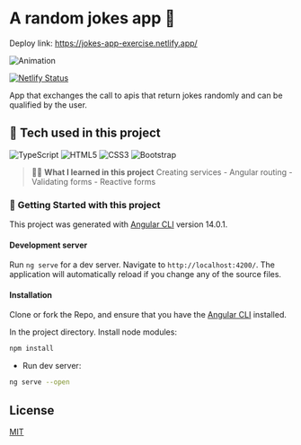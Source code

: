 # A random jokes app :abacus:
Deploy link: https://jokes-app-exercise.netlify.app/

![Animation](https://user-images.githubusercontent.com/98389214/226375697-6394bd68-7a3d-493b-8ce6-7f2a9a5067b0.gif)

[![Netlify Status](https://api.netlify.com/api/v1/badges/b92cbf75-63e9-4075-8fba-8b8d948db270/deploy-status)](https://app.netlify.com/sites/costs-calculator/deploys)

App that exchanges the call to apis that return jokes randomly and can be qualified by the user.

## :wrench: **Tech used in this project**

![TypeScript](https://img.shields.io/badge/typescript-%23007ACC.svg?style=for-the-badge&logo=typescript&logoColor=white)
![HTML5](https://img.shields.io/badge/html5-%23E34F26.svg?style=for-the-badge&logo=html5&logoColor=white)
![CSS3](https://img.shields.io/badge/css3-%231572B6.svg?style=for-the-badge&logo=css3&logoColor=white)
![Bootstrap](https://img.shields.io/badge/bootstrap-%23563D7C.svg?style=for-the-badge&logo=bootstrap&logoColor=white)

> :woman_teacher: **What I learned in this project**
Creating services - Angular routing - Validating forms - Reactive forms

### :seedling: **Getting Started with this project**

This project was generated with [Angular CLI](https://github.com/angular/angular-cli) version 14.0.1.

#### Development server

Run `ng serve` for a dev server. Navigate to `http://localhost:4200/`. The application will automatically reload if you change any of the source files.

#### Installation

Clone or fork the Repo, and ensure that you have the [Angular CLI](https://github.com/angular/angular-cli) installed.

In the project directory. Install node modules:

```bash
npm install
```

+ Run dev server:

```bash
ng serve --open
```

## License

[MIT](https://choosealicense.com/licenses/mit/)
